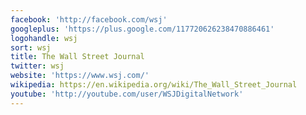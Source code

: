 ```yaml
---
facebook: 'http://facebook.com/wsj'
googleplus: 'https://plus.google.com/117720626238470886461'
logohandle: wsj
sort: wsj
title: The Wall Street Journal
twitter: wsj
website: 'https://www.wsj.com/'
wikipedia: https://en.wikipedia.org/wiki/The_Wall_Street_Journal
youtube: 'http://youtube.com/user/WSJDigitalNetwork'
---
```


